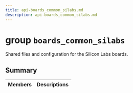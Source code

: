 ```yaml
---
title: api-boards_common_silabs.md
description: api-boards_common_silabs.md
---
```

# group `boards_common_silabs` 

Shared files and configuration for the Silicon Labs boards.

## Summary

 Members                        | Descriptions                                
--------------------------------|---------------------------------------------

